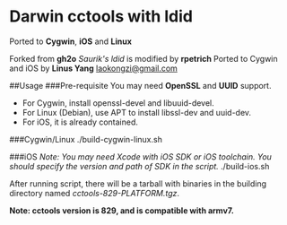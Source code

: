 Darwin cctools with ldid
========
Ported to **Cygwin**, **iOS** and **Linux**

Forked from **gh2o**
*Saurik's ldid* is modified by **rpetrich**
Ported to Cygwin and iOS by **Linus Yang** <laokongzi@gmail.com>

##Usage
###Pre-requisite
You may need **OpenSSL** and **UUID** support.
* For Cygwin, install openssl-devel and libuuid-devel.
* For Linux (Debian), use APT to install libssl-dev and uuid-dev.
* For iOS, it is already contained.

###Cygwin/Linux
    ./build-cygwin-linux.sh

###iOS
*Note:*
*You may need Xcode with iOS SDK or iOS toolchain.*
*You should specify the version and path of SDK in the script.*
    ./build-ios.sh

After running script, there will be a tarball with binaries in 
the building directory named *cctools-829-PLATFORM.tgz*.

**Note: cctools version is 829, and is compatible with armv7.**
